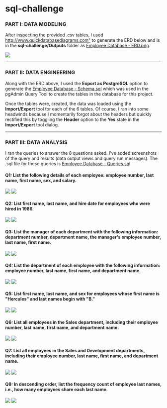 # sql-challenge

<h3>PART I: DATA MODELING</h3>
<p>After inspecting the provided .csv tables, I used <a href="http://www.quickdatabasediagrams.com" target="_blank">http://www.quickdatabasediagrams.com"</a> to generate the ERD below and is in the <b>sql-challenge/Outputs</b> folder as <a href="https://github.com/maali007/sql-challenge/blob/main/Output/Employee%20Database%20-%20ERD.png" target="_blank">Employee Database - ERD.png</a>.</p>

<img src="https://github.com/maali007/sql-challenge/blob/main/Output/Employee%20Database%20-%20ERD.png">

<hr>

<h3>PART II: DATA ENGINEERING</h3>

<p>Along with the ERD above, I used the <b>Export as PostgreSQL</b> option to generate the <a href="https://github.com/maali007/sql-challenge/blob/main/Output/Employee%20Database%20-%20Schema.sql" target="_blank">Employee Database - Schema.sql</a> which was used in the pgAdmin Query Tool to create the tables in the database for this project.</p>

<p>Once the tables were, created, the data was loaded using the <b>Import/Export</b> tool for each of the 6 tables. Of course, I ran into some headwinds because I momentarily forgot about the headers but quickly rectified this by toggling the <b>Header</b> option to the <b>Yes</b> state in the <b>Import/Export</b> tool dialog.</p>

<hr>

<h3>PART III: DATA ANALYSIS</h3>

<p>I ran the queries to answer the 8 questions asked. I've added screenshots of the query and results (data output views and query run messages). The .sql file for these queries is <a href="https://github.com/maali007/sql-challenge/blob/main/Output/Employee%20Database%20-%20Queries.sql" target="_blank">Employee Database - Queries.sql</a></p>

<h4>Q1: List the following details of each employee: employee number, last name, first name, sex, and salary.</h4>

<img src="https://github.com/maali007/sql-challenge/blob/main/Resources/Query%20Data%20Outputs%20and%20Messages/Q1%20-%20DATA%20OUTPUT.png">
<img src="https://github.com/maali007/sql-challenge/blob/main/Resources/Query%20Data%20Outputs%20and%20Messages/Q1%20-%20MESSAGES.png">

<h4>Q2: List first name, last name, and hire date for employees who were hired in 1986.</h4>

<img src="https://github.com/maali007/sql-challenge/blob/main/Resources/Query%20Data%20Outputs%20and%20Messages/Q2%20-%20DATA%20OUTPUT.png">
<img src="https://github.com/maali007/sql-challenge/blob/main/Resources/Query%20Data%20Outputs%20and%20Messages/Q2%20-%20MESSAGES.png">

<h4>Q3: List the manager of each department with the following information: department number, department name, the manager's employee number, last name, first name.</h4>

<img src="https://github.com/maali007/sql-challenge/blob/main/Resources/Query%20Data%20Outputs%20and%20Messages/Q3%20-%20DATA%20OUTPUT.png">
<img src="https://github.com/maali007/sql-challenge/blob/main/Resources/Query%20Data%20Outputs%20and%20Messages/Q3%20-%20MESSAGES.png">

<h4>Q4: List the department of each employee with the following information: employee number, last name, first name, and department name.</h4>

<img src="https://github.com/maali007/sql-challenge/blob/main/Resources/Query%20Data%20Outputs%20and%20Messages/Q4%20-%20DATA%20OUTPUT.png">
<img src="https://github.com/maali007/sql-challenge/blob/main/Resources/Query%20Data%20Outputs%20and%20Messages/Q4%20-%20MESSAGES.png">

<h4>Q5: List first name, last name, and sex for employees whose first name is "Hercules" and last names begin with "B."</h4>

<img src="https://github.com/maali007/sql-challenge/blob/main/Resources/Query%20Data%20Outputs%20and%20Messages/Q5%20-%20DATA%20OUTPUT.png">
<img src="https://github.com/maali007/sql-challenge/blob/main/Resources/Query%20Data%20Outputs%20and%20Messages/Q5%20-%20MESSAGES.png">

<h4>Q6: List all employees in the Sales department, including their employee number, last name, first name, and department name.</h4>

<img src="https://github.com/maali007/sql-challenge/blob/main/Resources/Query%20Data%20Outputs%20and%20Messages/Q6%20-%20DATA%20OUTPUT.png">
<img src="https://github.com/maali007/sql-challenge/blob/main/Resources/Query%20Data%20Outputs%20and%20Messages/Q6%20-%20MESSAGES.png">

<h4>Q7: List all employees in the Sales and Development departments, including their employee number, last name, first name, and department name.</h4>

<img src="https://github.com/maali007/sql-challenge/blob/main/Resources/Query%20Data%20Outputs%20and%20Messages/Q7%20-%20DATA%20OUTPUT.png">
<img src="https://github.com/maali007/sql-challenge/blob/main/Resources/Query%20Data%20Outputs%20and%20Messages/Q7%20-%20MESSAGES.png">

<h4>Q8: In descending order, list the frequency count of employee last names, i.e., how many employees share each last name.</h4>

<img src="https://github.com/maali007/sql-challenge/blob/main/Resources/Query%20Data%20Outputs%20and%20Messages/Q8%20-%20DATA%20OUTPUT.png">
<img src="https://github.com/maali007/sql-challenge/blob/main/Resources/Query%20Data%20Outputs%20and%20Messages/Q8%20-%20MESSAGES.png">
